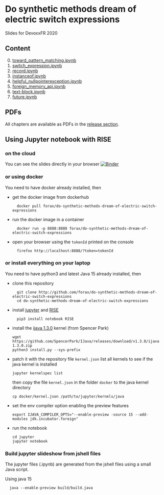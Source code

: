 # Do synthetic methods dream of electric switch expressions

Slides for DevoxxFR 2020

## Content

0. [toward_pattern_matching.ipynb](slideshow/chapter01-toward_pattern_matching.ipynb)
1. [switch_expression.ipynb](slideshow/chapter02-switch_expression.ipynb)
2. [record.ipynb](slideshow/chapter03-record.ipynb)
3. [instanceof.ipynb](slideshow/chapter04-instanceof.ipynb)
4. [helpful_nullpointerexception.ipynb](slideshow/chapter06-helpful_nullpointerexception.ipynb)
5. [foreign_memory_api.ipynb](slideshow/chapter07-foreign_memory_api.ipynb)
6. [text-block.ipynb](slideshow/chapter08-text-block.ipynb)
7. [future.ipynb](slideshow/chapter09-future.ipynb)


## PDFs

All chapters are available as PDFs in the [release section](releases/).


## Using Jupyter notebook with RISE

### on the cloud
You can see the slides directly in your browser
[![Binder](https://mybinder.org/badge_logo.svg)](https://mybinder.org/v2/gh/forax/do-synthetic-methods-dream-of-electric-switch-expressions/master)


### or using docker
You need to have docker already installed, then

- get the docker image from dockerhub
  ```
    docker pull forax/do-synthetic-methods-dream-of-electric-switch-expressions
  ```
- run the docker image in a container
  ```
    docker run -p 8888:8888 forax/do-synthetic-methods-dream-of-electric-switch-expressions
  ```
 - open your browser using the `tokenId` printed on the console
   ```
     firefox http://localhost:8888/?token=tokenId
   ```


### or install everything on your laptop
You need to have python3 and latest Java 15 already installed, then

- clone this repository
  ```
    git clone http://github.com/forax/do-synthetic-methods-dream-of-electric-switch-expressions
    cd do-synthetic-methods-dream-of-electric-switch-expressions
  ```
- install [jupyter](https://jupyter.org/install) and [RISE](https://github.com/damianavila/RISE)
  ```
    pip3 install notebook RISE
  ```

- install the [ijava 1.3.0](https://github.com/SpencerPark/IJava) kernel (from Spencer Park)
  ```
  wget https://github.com/SpencerPark/IJava/releases/download/v1.3.0/ijava-1.3.0.zip
  python3 install.py --sys-prefix
  ```
- patch it with the repository file `kernel.json`
  list all kernels to see if the java kernel is installed
  ```
  jupyter kernelspec list
  ```
  then copy the file `kernel.json` in the folder `docker` to the java kernel directory
  ```
  cp docker/kernel.json /path/to/jupyter/kernels/java
  ```
- set the env compiler option enabling the preview features
  ```
  export IJAVA_COMPILER_OPTS="--enable-preview -source 15 --add-modules jdk.incubator.foreign"
  ```
- run the notebook
  ```
  cd jupyter
  jupyter notebook
  ```


### Build jupyter slideshow from jshell files
The jupyter files (.ipynb) are generated from the jshell files using a small Java script.

Using java 15
```
  java --enable-preview build/build.java
```
